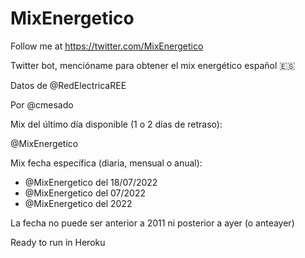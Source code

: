 # MixEnergetico

Follow me at https://twitter.com/MixEnergetico

Twitter bot, mencióname para obtener el mix energético español 🇪🇸

Datos de @RedElectricaREE

Por @cmesado

Mix del último día disponible (1 o 2 días de retraso):

@MixEnergetico

 
Mix fecha específica (diaria, mensual o anual):

- @MixEnergetico del 18/07/2022
- @MixEnergetico del 07/2022
- @MixEnergetico del 2022

La fecha no puede ser anterior a 2011 ni posterior a ayer (o anteayer)

Ready to run in Heroku
